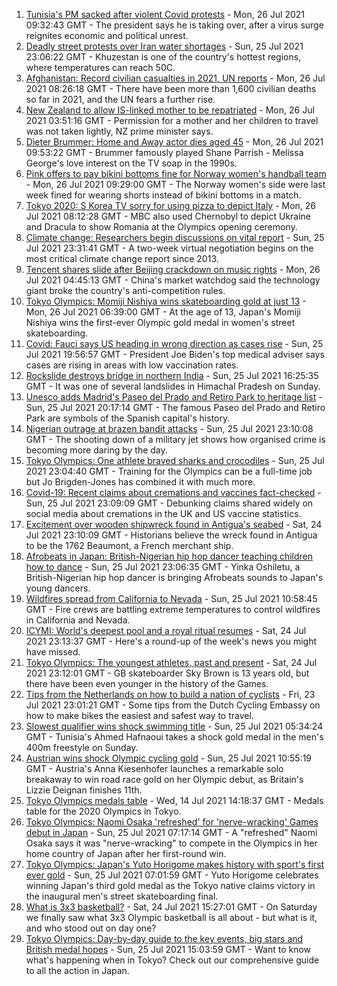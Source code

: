 1. [Tunisia's PM sacked after violent Covid protests](https://www.bbc.co.uk/news/world-africa-57958555) - Mon, 26 Jul 2021 09:32:43 GMT - The president says he is taking over, after a virus surge reignites economic and political unrest.
2. [Deadly street protests over Iran water shortages](https://www.bbc.co.uk/news/world-middle-east-57948717) - Sun, 25 Jul 2021 23:06:22 GMT - Khuzestan is one of the country's hottest regions, where temperatures can reach 50C.
3. [Afghanistan: Record civilian casualties in 2021, UN reports](https://www.bbc.co.uk/news/world-asia-57967960) - Mon, 26 Jul 2021 08:26:18 GMT - There have been more than 1,600 civilian deaths so far in 2021, and the UN fears a further rise.
4. [New Zealand to allow IS-linked mother to be repatriated](https://www.bbc.co.uk/news/world-asia-57965825) - Mon, 26 Jul 2021 03:51:16 GMT - Permission for a mother and her children to travel was not taken lightly, NZ prime minister says.
5. [Dieter Brummer: Home and Away actor dies aged 45](https://www.bbc.co.uk/news/world-australia-57967777) - Mon, 26 Jul 2021 09:53:22 GMT - Brummer famously played Shane Parrish - Melissa George's love interest on the TV soap in the 1990s.
6. [Pink offers to pay bikini bottoms fine for Norway women's handball team](https://www.bbc.co.uk/news/entertainment-arts-57967486) - Mon, 26 Jul 2021 09:29:00 GMT - The Norway women's side were last week fined for wearing shorts instead of bikini bottoms in a match.
7. [Tokyo 2020: S Korea TV sorry for using pizza to depict Italy](https://www.bbc.co.uk/news/world-asia-57966293) - Mon, 26 Jul 2021 08:12:28 GMT - MBC also used Chernobyl to depict Ukraine and Dracula to show Romania at the Olympics opening ceremony.
8. [Climate change: Researchers begin discussions on vital report](https://www.bbc.co.uk/news/science-environment-57944015) - Sun, 25 Jul 2021 23:31:41 GMT - A two-week virtual negotiation begins on the most critical climate change report since 2013.
9. [Tencent shares slide after Beijing crackdown on music rights](https://www.bbc.co.uk/news/business-57966023) - Mon, 26 Jul 2021 04:45:13 GMT - China's market watchdog said the technology giant broke the country's anti-competition rules.
10. [Tokyo Olympics: Momiji Nishiya wins skateboarding gold at just 13](https://www.bbc.co.uk/sport/olympics/57966611) - Mon, 26 Jul 2021 06:39:00 GMT - At the age of 13, Japan's Momiji Nishiya wins the first-ever Olympic gold medal in women's street skateboarding.
11. [Covid: Fauci says US heading in wrong direction as cases rise](https://www.bbc.co.uk/news/world-us-canada-57962387) - Sun, 25 Jul 2021 19:56:57 GMT - President Joe Biden's top medical adviser says cases are rising in areas with low vaccination rates.
12. [Rockslide destroys bridge in northern India](https://www.bbc.co.uk/news/world-asia-india-57964308) - Sun, 25 Jul 2021 16:25:35 GMT - It was one of several landslides in Himachal Pradesh on Sunday.
13. [Unesco adds Madrid's Paseo del Prado and Retiro Park to heritage list](https://www.bbc.co.uk/news/world-europe-57955966) - Sun, 25 Jul 2021 20:17:14 GMT - The famous Paseo del Prado and Retiro Park are symbols of the Spanish capital's history.
14. [Nigerian outrage at brazen bandit attacks](https://www.bbc.co.uk/news/world-africa-57934849) - Sun, 25 Jul 2021 23:10:08 GMT - The shooting down of a military jet shows how organised crime is becoming more daring by the day.
15. [Tokyo Olympics: One athlete braved sharks and crocodiles](https://www.bbc.co.uk/news/world-australia-57938909) - Sun, 25 Jul 2021 23:04:40 GMT - Training for the Olympics can be a full-time job but Jo Brigden-Jones has combined it with much more.
16. [Covid-19: Recent claims about cremations and vaccines fact-checked](https://www.bbc.co.uk/news/57941113) - Sun, 25 Jul 2021 23:09:09 GMT - Debunking claims shared widely on social media about cremations in the UK and US vaccine statistics.
17. [Excitement over wooden shipwreck found in Antigua's seabed](https://www.bbc.co.uk/news/world-latin-america-57878969) - Sat, 24 Jul 2021 23:10:09 GMT - Historians believe the wreck found in Antigua to be the 1762 Beaumont, a French merchant ship.
18. [Afrobeats in Japan: British-Nigerian hip hop dancer teaching children how to dance](https://www.bbc.co.uk/news/world-africa-57949287) - Sun, 25 Jul 2021 23:06:35 GMT - Yinka Oshiletu, a British-Nigerian hip hop dancer is bringing Afrobeats sounds to Japan's young dancers.
19. [Wildfires spread from California to Nevada](https://www.bbc.co.uk/news/world-us-canada-57961767) - Sun, 25 Jul 2021 10:58:45 GMT - Fire crews are battling extreme temperatures to control wildfires in California and Nevada.
20. [ICYMI: World's deepest pool and a royal ritual resumes](https://www.bbc.co.uk/news/world-57950189) - Sat, 24 Jul 2021 23:13:37 GMT - Here's a round-up of the week's news you might have missed.
21. [Tokyo Olympics: The youngest athletes, past and present](https://www.bbc.co.uk/news/world-57945947) - Sat, 24 Jul 2021 23:12:01 GMT - GB skateboarder Sky Brown is 13 years old, but there have been even younger in the history of the Games.
22. [Tips from the Netherlands on how to build a nation of cyclists](https://www.bbc.co.uk/news/world-europe-57944428) - Fri, 23 Jul 2021 23:01:21 GMT - Some tips from the Dutch Cycling Embassy on how to make bikes the easiest and safest way to travel.
23. [Slowest qualifier wins shock swimming title](https://www.bbc.co.uk/sport/olympics/57959479) - Sun, 25 Jul 2021 05:34:24 GMT - Tunisia's Ahmed Hafnaoui takes a shock gold medal in the men's 400m freestyle on Sunday.
24. [Austrian wins shock Olympic cycling gold](https://www.bbc.co.uk/sport/olympics/57960575) - Sun, 25 Jul 2021 10:55:19 GMT - Austria's Anna Kiesenhofer launches a remarkable solo breakaway to win road race gold on her Olympic debut, as Britain's Lizzie Deignan finishes 11th.
25. [Tokyo Olympics medals table](https://www.bbc.co.uk/sport/olympics/57836709) - Wed, 14 Jul 2021 14:18:37 GMT - Medals table for the 2020 Olympics in Tokyo.
26. [Tokyo Olympics: Naomi Osaka 'refreshed' for 'nerve-wracking' Games debut in Japan](https://www.bbc.co.uk/sport/olympics/57960257) - Sun, 25 Jul 2021 07:17:14 GMT - A "refreshed" Naomi Osaka says it was "nerve-wracking" to compete in the Olympics in her home country of Japan after her first-round win.
27. [Tokyo Olympics: Japan's Yuto Horigome makes history with sport's first ever gold](https://www.bbc.co.uk/sport/olympics/57959729) - Sun, 25 Jul 2021 07:01:59 GMT - Yuto Horigome celebrates winning Japan's third gold medal as the Tokyo native claims victory in the inaugural men's street skateboarding final.
28. [What is 3x3 basketball?](https://www.bbc.co.uk/sport/olympics/57952244) - Sat, 24 Jul 2021 15:27:01 GMT - On Saturday we finally saw what 3x3 Olympic basketball is all about - but what is it, and who stood out on day one?
29. [Tokyo Olympics: Day-by-day guide to the key events, big stars and British medal hopes](https://www.bbc.co.uk/sport/olympics/57778808) - Sun, 25 Jul 2021 15:03:59 GMT - Want to know what's happening when in Tokyo? Check out our comprehensive guide to all the action in Japan.
